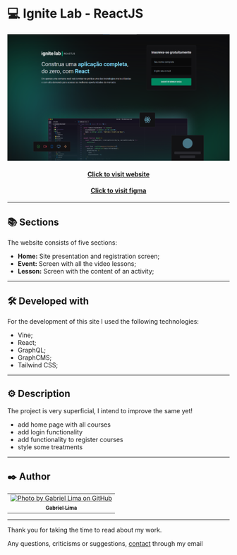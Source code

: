 # 💻 Ignite Lab - ReactJS

![Resultado final do projeto](public/assets/preview.png)

<h4 align="center"><a href="https://video-plataform.vercel.app/">Click to visit website</a></h4>
<h4 align="center"><a href="https://www.figma.com/file/7Diez524svfSGk7JPqsxOv/Plataforma-de-evento---Ignite-Lab-(Community)?node-id=0%3A1">Click to visit figma</a></h4>

---

## 📚 Sections

The website consists of five sections:

- **Home:** Site presentation and registration screen;
- **Event:** Screen with all the video lessons;
- **Lesson:** Screen with the content of an activity;

---

## 🛠️ Developed with

For the development of this site I used the following technologies:

- Vine;
- React;
- GraphQL;
- GraphCMS;
- Tailwind CSS;

---

## ⚙️ Description

The project is very superficial, I intend to improve the same yet!

- add home page with all courses
- add login functionality
- add functionality to register courses
- style some treatments

---

## ✒️ Author

<table>
  <tr>
    <td align="center">
      <a href="https://github.com/Gabriellimmaa">
        <img src="https://avatars3.githubusercontent.com/u/42157830" width="100px;" alt="Photo by Gabriel Lima on GitHub"/><br>
        <sub>
          <b>Gabriel Lima</b>
        </sub>
      </a>
    </td>
  </tr>
</table>

---

Thank you for taking the time to read about my work.

Any questions, criticisms or suggestions, <a href="mailto:gabriellimamoraes@gmail.com/">contact</a> through my email

